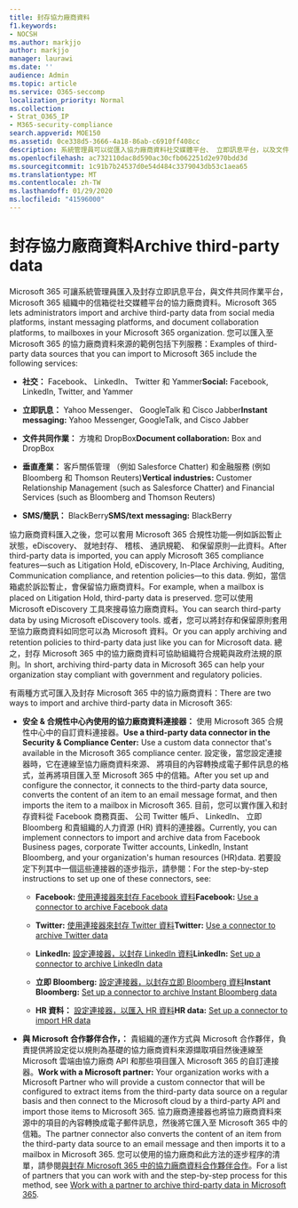 ```yaml
---
title: 封存協力廠商資料
f1.keywords:
- NOCSH
ms.author: markjjo
author: markjjo
manager: laurawi
ms.date: ''
audience: Admin
ms.topic: article
ms.service: O365-seccomp
localization_priority: Normal
ms.collection:
- Strat_O365_IP
- M365-security-compliance
search.appverid: MOE150
ms.assetid: 0ce338d5-3666-4a18-86ab-c6910ff408cc
description: 系統管理員可以從匯入協力廠商資料社交媒體平台、 立即訊息平台，以及文件共同作業平台至 Microsoft 365 組織中的信箱。 這可讓您封存 Facebook、 Twitter 和其他 Microsoft 365 中的協力廠商資料來源的資料。 然後您可以使用，並套用協力廠商資料的 Microsoft 365 合規性功能 （例如法律保留、 eDiscovery、 就地封存和保留原則）。
ms.openlocfilehash: ac732110dac8d590ac30cfb062251d2e970bdd3d
ms.sourcegitcommit: 1c91b7b24537d0e54d484c3379043db53c1aea65
ms.translationtype: MT
ms.contentlocale: zh-TW
ms.lasthandoff: 01/29/2020
ms.locfileid: "41596000"
---
```

# <a name="archive-third-party-data"></a><span data-ttu-id="e774c-105">封存協力廠商資料</span><span class="sxs-lookup"><span data-stu-id="e774c-105">Archive third-party data</span></span>

<span data-ttu-id="e774c-106">Microsoft 365 可讓系統管理員匯入及封存立即訊息平台，與文件共同作業平台，Microsoft 365 組織中的信箱從社交媒體平台的協力廠商資料。</span><span class="sxs-lookup"><span data-stu-id="e774c-106">Microsoft 365 lets administrators import and archive third-party data from social media platforms, instant messaging platforms, and document collaboration platforms, to mailboxes in your Microsoft 365 organization.</span></span> <span data-ttu-id="e774c-107">您可以匯入至 Microsoft 365 的協力廠商資料來源的範例包括下列服務：</span><span class="sxs-lookup"><span data-stu-id="e774c-107">Examples of third-party data sources that you can import to Microsoft 365 include the following services:</span></span> 
  
- <span data-ttu-id="e774c-108">**社交：** Facebook、 LinkedIn、 Twitter 和 Yammer</span><span class="sxs-lookup"><span data-stu-id="e774c-108">**Social:** Facebook, LinkedIn, Twitter, and Yammer</span></span> 

- <span data-ttu-id="e774c-109">**立即訊息：** Yahoo Messenger、 GoogleTalk 和 Cisco Jabber</span><span class="sxs-lookup"><span data-stu-id="e774c-109">**Instant messaging:** Yahoo Messenger, GoogleTalk, and Cisco Jabber</span></span> 

- <span data-ttu-id="e774c-110">**文件共同作業：** 方塊和 DropBox</span><span class="sxs-lookup"><span data-stu-id="e774c-110">**Document collaboration:** Box and DropBox</span></span> 

- <span data-ttu-id="e774c-111">**垂直產業：** 客戶關係管理 （例如 Salesforce Chatter) 和金融服務 (例如 Bloomberg 和 Thomson Reuters)</span><span class="sxs-lookup"><span data-stu-id="e774c-111">**Vertical industries:** Customer Relationship Management (such as Salesforce Chatter) and Financial Services (such as Bloomberg and Thomson Reuters)</span></span> 

- <span data-ttu-id="e774c-112">**SMS/簡訊：** BlackBerry</span><span class="sxs-lookup"><span data-stu-id="e774c-112">**SMS/text messaging:** BlackBerry</span></span> 

<span data-ttu-id="e774c-113">協力廠商資料匯入之後，您可以套用 Microsoft 365 合規性功能&mdash;例如訴訟暫止狀態，eDiscovery、 就地封存、 稽核、 通訊規範、 和保留原則&mdash;此資料。</span><span class="sxs-lookup"><span data-stu-id="e774c-113">After third-party data is imported, you can apply Microsoft 365 compliance features&mdash;such as Litigation Hold, eDiscovery, In-Place Archiving, Auditing, Communication compliance, and retention policies&mdash;to this data.</span></span> <span data-ttu-id="e774c-114">例如，當信箱處於訴訟暫止，會保留協力廠商資料。</span><span class="sxs-lookup"><span data-stu-id="e774c-114">For example, when a mailbox is placed on Litigation Hold, third-party data is preserved.</span></span> <span data-ttu-id="e774c-115">您可以使用 Microsoft eDiscovery 工具來搜尋協力廠商資料。</span><span class="sxs-lookup"><span data-stu-id="e774c-115">You can search third-party data by using Microsoft eDiscovery tools.</span></span> <span data-ttu-id="e774c-116">或者，您可以將封存和保留原則套用至協力廠商資料如同您可以為 Microsoft 資料。</span><span class="sxs-lookup"><span data-stu-id="e774c-116">Or you can apply archiving and retention policies to third-party data just like you can for Microsoft data.</span></span> <span data-ttu-id="e774c-117">總之，封存 Microsoft 365 中的協力廠商資料可協助組織符合規範與政府法規的原則。</span><span class="sxs-lookup"><span data-stu-id="e774c-117">In short, archiving third-party data in Microsoft 365 can help your organization stay compliant with government and regulatory policies.</span></span>

<span data-ttu-id="e774c-118">有兩種方式可匯入及封存 Microsoft 365 中的協力廠商資料：</span><span class="sxs-lookup"><span data-stu-id="e774c-118">There are two ways to import and archive third-party data in Microsoft 365:</span></span>

- <span data-ttu-id="e774c-119">**安全 & 合規性中心內使用的協力廠商資料連接器：** 使用 Microsoft 365 合規性中心中的自訂資料連接器。</span><span class="sxs-lookup"><span data-stu-id="e774c-119">**Use a third-party data connector in the Security & Compliance Center:** Use a custom data connector that's available in the Microsoft 365 compliance center.</span></span> <span data-ttu-id="e774c-120">設定後，當您設定連接器時，它在連線至協力廠商資料來源、 將項目的內容轉換成電子郵件訊息的格式，並再將項目匯入至 Microsoft 365 中的信箱。</span><span class="sxs-lookup"><span data-stu-id="e774c-120">After you set up and configure the connector, it connects to the third-party data source, converts the content of an item to an email message format, and then imports the item to a mailbox in Microsoft 365.</span></span> <span data-ttu-id="e774c-121">目前，您可以實作匯入和封存資料從 Facebook 商務頁面、 公司 Twitter 帳戶、 LinkedIn、 立即 Bloomberg 和貴組織的人力資源 (HR) 資料的連接器。</span><span class="sxs-lookup"><span data-stu-id="e774c-121">Currently, you can implement connectors to import and archive data from Facebook Business pages, corporate Twitter accounts, LinkedIn, Instant Bloomberg, and your organization's human resources (HR)data.</span></span> <span data-ttu-id="e774c-122">若要設定下列其中一個這些連接器的逐步指示，請參閱：</span><span class="sxs-lookup"><span data-stu-id="e774c-122">For the step-by-step instructions to set up one of these connectors, see:</span></span>

   - <span data-ttu-id="e774c-123">**Facebook:** [使用連接器來封存 Facebook 資料](archive-facebook-data-with-sample-connector.md)</span><span class="sxs-lookup"><span data-stu-id="e774c-123">**Facebook:** [Use a connector to archive Facebook data](archive-facebook-data-with-sample-connector.md)</span></span>

   - <span data-ttu-id="e774c-124">**Twitter:** [使用連接器來封存 Twitter 資料](archive-twitter-data-with-sample-connector.md)</span><span class="sxs-lookup"><span data-stu-id="e774c-124">**Twitter:** [Use a connector to archive Twitter data](archive-twitter-data-with-sample-connector.md)</span></span>

   - <span data-ttu-id="e774c-125">**LinkedIn:** [設定連接器，以封存 LinkedIn 資料](archive-linkedin-data.md)</span><span class="sxs-lookup"><span data-stu-id="e774c-125">**LinkedIn:** [Set up a connector to archive LinkedIn data](archive-linkedin-data.md)</span></span>

   - <span data-ttu-id="e774c-126">**立即 Bloomberg:** [設定連接器，以封存立即 Bloomberg 資料](archive-instant-bloomberg-data.md)</span><span class="sxs-lookup"><span data-stu-id="e774c-126">**Instant Bloomberg:** [Set up a connector to archive Instant Bloomberg data](archive-instant-bloomberg-data.md)</span></span>

   - <span data-ttu-id="e774c-127">**HR 資料：** [設定連接器，以匯入 HR 資料](import-hr-data.md)</span><span class="sxs-lookup"><span data-stu-id="e774c-127">**HR data:** [Set up a connector to import HR data](import-hr-data.md)</span></span>

- <span data-ttu-id="e774c-128">**與 Microsoft 合作夥伴合作，：** 貴組織的運作方式與 Microsoft 合作夥伴，負責提供將設定從以規則為基礎的協力廠商資料來源擷取項目然後連線至 Microsoft 雲端由協力廠商 API 和那些項目匯入 Microsoft 365 的自訂連接器。</span><span class="sxs-lookup"><span data-stu-id="e774c-128">**Work with a Microsoft partner:** Your organization works with a Microsoft Partner who will provide a custom connector that will be configured to extract items from the third-party data source on a regular basis and then connect to the Microsoft cloud by a third-party API and import those items to Microsoft 365.</span></span> <span data-ttu-id="e774c-129">協力廠商連接器也將協力廠商資料來源中的項目的內容轉換成電子郵件訊息，然後將它匯入至 Microsoft 365 中的信箱。</span><span class="sxs-lookup"><span data-stu-id="e774c-129">The partner connector also converts the content of an item from the third-party data source to an email message and then imports it to a mailbox in Microsoft 365.</span></span> <span data-ttu-id="e774c-130">您可以使用的協力廠商和此方法的逐步程序的清單，請參閱[與封存 Microsoft 365 中的協力廠商資料合作夥伴合作](work-with-partner-to-archive-third-party-data.md)。</span><span class="sxs-lookup"><span data-stu-id="e774c-130">For a list of partners that you can work with and the step-by-step process for this method, see [Work with a partner to archive third-party data in Microsoft 365](work-with-partner-to-archive-third-party-data.md).</span></span>
